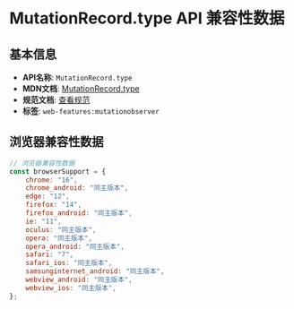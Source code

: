# MutationRecord.type API 兼容性数据

## 基本信息

- **API名称**: `MutationRecord.type`
- **MDN文档**: [MutationRecord.type](https://developer.mozilla.org/docs/Web/API/MutationRecord/type)
- **规范文档**: [查看规范](https://dom.spec.whatwg.org/#ref-for-dom-mutationrecord-type②)
- **标签**: `web-features:mutationobserver`

## 浏览器兼容性数据

```javascript
// 浏览器兼容性数据
const browserSupport = {
    chrome: "16",
    chrome_android: "同主版本",
    edge: "12",
    firefox: "14",
    firefox_android: "同主版本",
    ie: "11",
    oculus: "同主版本",
    opera: "同主版本",
    opera_android: "同主版本",
    safari: "7",
    safari_ios: "同主版本",
    samsunginternet_android: "同主版本",
    webview_android: "同主版本",
    webview_ios: "同主版本",
};

```

